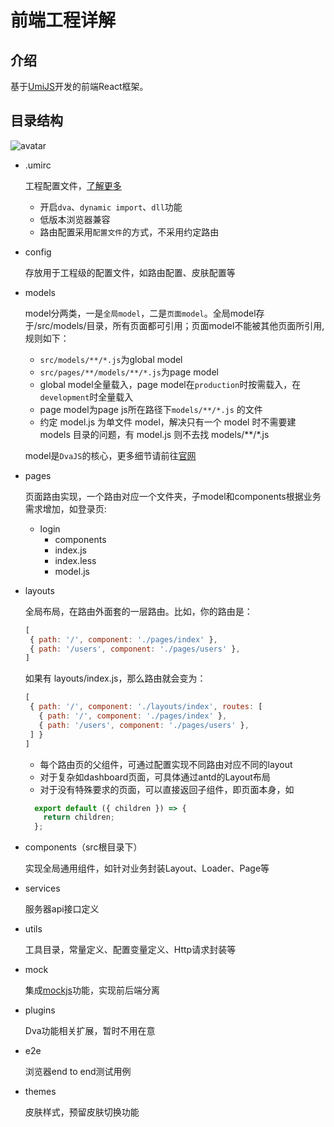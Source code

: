 # 前端工程详解

## 介绍

基于[UmiJS](https://umijs.org/zh/guide)开发的前端React框架。

## 目录结构

![avatar](http://www.inoumi.com/webwxgetmsgimg.jpeg)

- .umirc 

	工程配置文件，[了解更多](https://umijs.org/zh/config/)
    - 开启`dva`、`dynamic import`、`dll`功能
    - 低版本浏览器兼容
	- 路由配置采用`配置文件`的方式，不采用约定路由

   
- config

	存放用于工程级的配置文件，如路由配置、皮肤配置等
   
- models

	model分两类，一是`全局model`，二是`页面model`。全局model存于/src/models/目录，所有页面都可引用；页面model不能被其他页面所引用, 规则如下：
    - `src/models/**/*.js`为global model
    - `src/pages/**/models/**/*.js`为page model
    - global model全量载入，page model在`production`时按需载入，在`development`时全量载入
    - page model为page js所在路径下`models/**/*.js` 的文件
    - 约定 model.js 为单文件 model，解决只有一个 model 时不需要建 models 目录的问题，有 model.js 则不去找 models/**/*.js

	model是`DvaJS`的核心，更多细节请前往[官网](https://dvajs.com/guide/)
    
    
- pages

	页面路由实现，一个路由对应一个文件夹，子model和components根据业务需求增加，如登录页:

    - login
    	- components
    	- index.js
    	- index.less
    	- model.js


- layouts

	全局布局，在路由外面套的一层路由。比如，你的路由是：
	 ```javascript
    [
      { path: '/', component: './pages/index' },
      { path: '/users', component: './pages/users' },
	]
 	 ```
	如果有 layouts/index.js，那么路由就会变为：
	 ```javascript
    [
      { path: '/', component: './layouts/index', routes: [
        { path: '/', component: './pages/index' },
        { path: '/users', component: './pages/users' },
      ] }
	]
 	 ```
     
	- 每个路由页的父组件，可通过配置实现不同路由对应不同的layout
	- 对于复杂如dashboard页面，可具体通过antd的Layout布局
	- 对于没有特殊要求的页面，可以直接返回子组件，即页面本身，如

  ```javascript
    export default ({ children }) => {
      return children;
    };
  ```

- components（src根目录下）

	实现全局通用组件，如针对业务封装Layout、Loader、Page等

- services

	服务器api接口定义

- utils

	工具目录，常量定义、配置变量定义、Http请求封装等
    
- mock

	集成[mockjs](http://mockjs.com/)功能，实现前后端分离
    
- plugins
	
    Dva功能相关扩展，暂时不用在意
    
- e2e

	浏览器end to end测试用例

- themes

	皮肤样式，预留皮肤切换功能